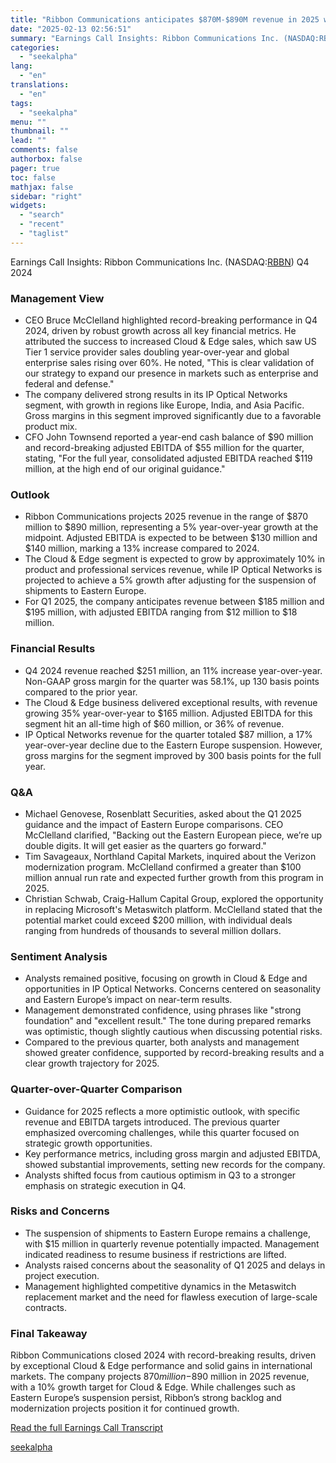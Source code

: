 ```yaml
---
title: "Ribbon Communications anticipates $870M-$890M revenue in 2025 with 10% Cloud & Edge growth"
date: "2025-02-13 02:56:51"
summary: "Earnings Call Insights: Ribbon Communications Inc. (NASDAQ:RBBN) Q4 2024 Management View CEO Bruce McClelland highlighted record-breaking performance in Q4 2024, driven by robust growth across all key financial metrics. He attributed the success to increased Cloud &amp; Edge sales, which saw US Tier 1 service provider sales doubling year-over-year and..."
categories:
  - "seekalpha"
lang:
  - "en"
translations:
  - "en"
tags:
  - "seekalpha"
menu: ""
thumbnail: ""
lead: ""
comments: false
authorbox: false
pager: true
toc: false
mathjax: false
sidebar: "right"
widgets:
  - "search"
  - "recent"
  - "taglist"
---
```


Earnings Call Insights: Ribbon Communications Inc. (NASDAQ:[RBBN](https://seekingalpha.com/symbol/RBBN "Ribbon Communications Inc.")) Q4 2024

### Management View

* CEO Bruce McClelland highlighted record-breaking performance in Q4 2024, driven by robust growth across all key financial metrics. He attributed the success to increased Cloud & Edge sales, which saw US Tier 1 service provider sales doubling year-over-year and global enterprise sales rising over 60%. He noted, "This is clear validation of our strategy to expand our presence in markets such as enterprise and federal and defense."
* The company delivered strong results in its IP Optical Networks segment, with growth in regions like Europe, India, and Asia Pacific. Gross margins in this segment improved significantly due to a favorable product mix.
* CFO John Townsend reported a year-end cash balance of $90 million and record-breaking adjusted EBITDA of $55 million for the quarter, stating, "For the full year, consolidated adjusted EBITDA reached $119 million, at the high end of our original guidance."

### Outlook

* Ribbon Communications projects 2025 revenue in the range of $870 million to $890 million, representing a 5% year-over-year growth at the midpoint. Adjusted EBITDA is expected to be between $130 million and $140 million, marking a 13% increase compared to 2024.
* The Cloud & Edge segment is expected to grow by approximately 10% in product and professional services revenue, while IP Optical Networks is projected to achieve a 5% growth after adjusting for the suspension of shipments to Eastern Europe.
* For Q1 2025, the company anticipates revenue between $185 million and $195 million, with adjusted EBITDA ranging from $12 million to $18 million.

### Financial Results

* Q4 2024 revenue reached $251 million, an 11% increase year-over-year. Non-GAAP gross margin for the quarter was 58.1%, up 130 basis points compared to the prior year.
* The Cloud & Edge business delivered exceptional results, with revenue growing 35% year-over-year to $165 million. Adjusted EBITDA for this segment hit an all-time high of $60 million, or 36% of revenue.
* IP Optical Networks revenue for the quarter totaled $87 million, a 17% year-over-year decline due to the Eastern Europe suspension. However, gross margins for the segment improved by 300 basis points for the full year.

### Q&A

* Michael Genovese, Rosenblatt Securities, asked about the Q1 2025 guidance and the impact of Eastern Europe comparisons. CEO McClelland clarified, "Backing out the Eastern European piece, we’re up double digits. It will get easier as the quarters go forward."
* Tim Savageaux, Northland Capital Markets, inquired about the Verizon modernization program. McClelland confirmed a greater than $100 million annual run rate and expected further growth from this program in 2025.
* Christian Schwab, Craig-Hallum Capital Group, explored the opportunity in replacing Microsoft's Metaswitch platform. McClelland stated that the potential market could exceed $200 million, with individual deals ranging from hundreds of thousands to several million dollars.

### Sentiment Analysis

* Analysts remained positive, focusing on growth in Cloud & Edge and opportunities in IP Optical Networks. Concerns centered on seasonality and Eastern Europe’s impact on near-term results.
* Management demonstrated confidence, using phrases like "strong foundation" and "excellent result." The tone during prepared remarks was optimistic, though slightly cautious when discussing potential risks.
* Compared to the previous quarter, both analysts and management showed greater confidence, supported by record-breaking results and a clear growth trajectory for 2025.

### Quarter-over-Quarter Comparison

* Guidance for 2025 reflects a more optimistic outlook, with specific revenue and EBITDA targets introduced. The previous quarter emphasized overcoming challenges, while this quarter focused on strategic growth opportunities.
* Key performance metrics, including gross margin and adjusted EBITDA, showed substantial improvements, setting new records for the company.
* Analysts shifted focus from cautious optimism in Q3 to a stronger emphasis on strategic execution in Q4.

### Risks and Concerns

* The suspension of shipments to Eastern Europe remains a challenge, with $15 million in quarterly revenue potentially impacted. Management indicated readiness to resume business if restrictions are lifted.
* Analysts raised concerns about the seasonality of Q1 2025 and delays in project execution.
* Management highlighted competitive dynamics in the Metaswitch replacement market and the need for flawless execution of large-scale contracts.

### Final Takeaway

Ribbon Communications closed 2024 with record-breaking results, driven by exceptional Cloud & Edge performance and solid gains in international markets. The company projects $870 million-$890 million in 2025 revenue, with a 10% growth target for Cloud & Edge. While challenges such as Eastern Europe’s suspension persist, Ribbon’s strong backlog and modernization projects position it for continued growth.

[Read the full Earnings Call Transcript](https://seekingalpha.com/symbol/RBBN/earnings/transcripts)

[seekalpha](https://seekingalpha.com/news/4407375-ribbon-communications-anticipates-870m-890m-revenue-in-2025-with-10-percent-cloud-and-edge)
